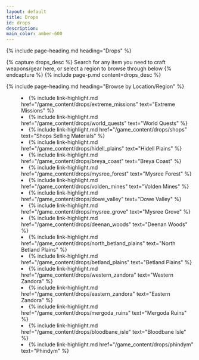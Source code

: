 ```yaml
---
layout: default
title: Drops
id: drops
description:
main_color: amber-600
---
```


<div class="margin-center-90">
  {% include page-heading.md heading="Drops" %}

  {% capture drops_desc %}
    Search for any item you need to craft weapons/gear here, or select a region to browse through below
  {% endcapture %}
  {% include page-p.md content=drops_desc %}

  {% include page-heading.md heading="Browse by Location/Region" %}

  <menu class="p-5 list-disc">
    <li>
      {% include link-highlight.md href="/game_content/drops/extreme_missions" text="Extreme Missions" %}
    </li>
    <li>
      {% include link-highlight.md href="/game_content/drops/world_quests" text="World Quests" %}
    </li>
    <li>
      {% include link-highlight.md href="/game_content/drops/shops" text="Shops Selling Materials" %}
    </li>
    <li>
      {% include link-highlight.md href="/game_content/drops/hidell_plains" text="Hidell Plains" %}
    </li>
    <li>
      {% include link-highlight.md href="/game_content/drops/breya_coast" text="Breya Coast" %}
    </li>
    <li>
      {% include link-highlight.md href="/game_content/drops/mysree_forest" text="Mysree Forest" %}
    </li>
    <li>
      {% include link-highlight.md href="/game_content/drops/volden_mines" text="Volden Mines" %}
    </li>
    <li>
      {% include link-highlight.md href="/game_content/drops/dowe_valley" text="Dowe Valley" %}
    </li>
    <li>
      {% include link-highlight.md href="/game_content/drops/mysree_grove" text="Mysree Grove" %}
    </li>
    <li>
      {% include link-highlight.md href="/game_content/drops/deenan_woods" text="Deenan Woods" %}
    </li>
    <li>
      {% include link-highlight.md href="/game_content/drops/north_betland_plains" text="North Betland Plains" %}
    </li>
    <li>
      {% include link-highlight.md href="/game_content/drops/betland_plains" text="Betland Plains" %}
    </li>
    <li>
      {% include link-highlight.md href="/game_content/drops/western_zandora" text="Western Zandora" %}
    </li>
    <li>
      {% include link-highlight.md href="/game_content/drops/eastern_zandora" text="Eastern Zandora" %}
    </li>
    <li>
      {% include link-highlight.md href="/game_content/drops/mergoda_ruins" text="Mergoda Ruins" %}
    </li>
    <li>
      {% include link-highlight.md href="/game_content/drops/bloodbane_isle" text="Bloodbane Isle" %}
    </li>
    <li>
      {% include link-highlight.md href="/game_content/drops/phindym" text="Phindym" %}
    </li>
  </menu>
</div>